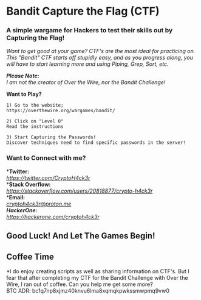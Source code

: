 # Bandit Capture the Flag (CTF)  
  
### A simple wargame for Hackers to test their skills out by Capturing the Flag!  
  
*Want to get good at your game? CTF's are the most ideal for practicing on. This "Bandit" CTF starts off stupidly easy, and as you progress along, you will have to start learning more and using Piping, Grep, Sort, etc.*  
  
***Please Note:***  
*I am not the creator of Over the Wire, nor the Bandit Challenge!*  
  
**Want to Play?**  
```
1) Go to the website;  
https://overthewire.org/wargames/bandit/  
  
2) Click on "Level 0"  
Read the instructions  
  
3) Start Capturing the Passwords!  
Discover techniques need to find specific passwords in the server!  
```
  
### Want to Connect with me?  
***Twitter:**  
*https://twitter.com/CryptoH4ck3r*  
***Stack Overflow:**  
*https://stackoverflow.com/users/20818877/crypto-h4ck3r*  
***Email:**  
*cryptoh4ck3r@proton.me*  
***HackerOne:***  
*https://hackerone.com/cryptoh4ck3r*
## Good Luck! And Let The Games Begin!

## Coffee Time  
*I do enjoy creating scripts as well as sharing information on CTF's. But I fear that after completing my CTF for the Bandit Challenge with Over the Wire, I ran out of coffee. Can you help me get some more?  
BTC ADR: bc1q7np8xjmz40knvu6lma8xqmqkpwkssmwpmq9vw0
